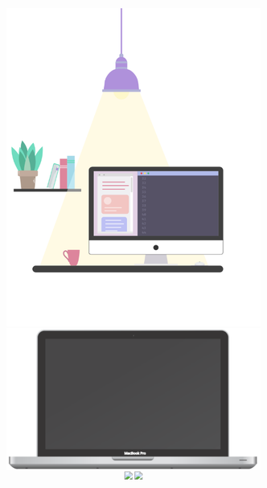  <div align="center">
  <img src="https://raw.githubusercontent.com/Angelk90/angelk90/16862af51841aca727c07568e9d82bfe28f5770f/table.svg" />
  <img src="https://raw.githubusercontent.com/Angelk90/angelk90/b5172dd08d7edf0637efff310019dee1d0cd9d06/macbook.svg" />
  <div>
   <img align=top src="https://github-readme-stats.vercel.app/api/top-langs/?username=angelk90&layout=compact&show_icons=true&title_color=ffffff&icon_color=34abeb&text_color=daf7dc&bg_color=002b36" />
   <img align=top src="https://github-readme-stats.vercel.app/api?username=angelk90&show_icons=true&title_color=ffffff&icon_color=34abeb&text_color=daf7dc&bg_color=002b36&hide=prs,issues,contribs" />
  </div>
</div>
